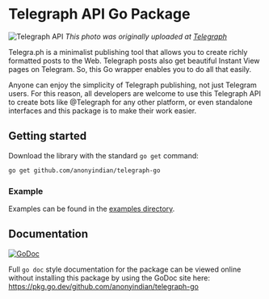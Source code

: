 # Telegraph API Go Package

![Telegraph API](https://telegra.ph/file/a086583f5b7b25cd428fb.jpg)
*This photo was originally uploaded at [Telegraph](https://telegra.ph/api)*

Telegra.ph is a minimalist publishing tool that allows you to create richly formatted posts to the Web.
Telegraph posts also get beautiful Instant View pages on Telegram. So, this Go wrapper enables you to do all that easily.

Anyone can enjoy the simplicity of Telegraph publishing, not just Telegram users. For this reason, all developers are welcome to use this Telegraph API to create bots like @Telegraph for any other platform, or even standalone interfaces and this package is to make their work easier.

## Getting started

Download the library with the standard `go get` command:

```bash
go get github.com/anonyindian/telegraph-go
```

### Example

Examples can be found in the [examples directory](examples).

## Documentation
[![GoDoc](https://godoc.org/github.com/anonyindian/telegraph-go?status.svg)](http://godoc.org/github.com/anonyindian/telegraph-go)

Full `go doc` style documentation for the package can be viewed online without
installing this package by using the GoDoc site here: 
https://pkg.go.dev/github.com/anonyindian/telegraph-go
